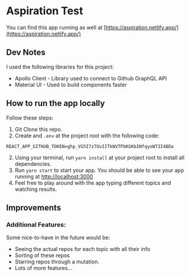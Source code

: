 # Aspiration Test

You can find this app running as well at [https://aspiration.netlify.app/](https://aspiration.netlify.app/)

## Dev Notes

I used the following libraries for this project:
- Apollo Client - Library used to connect to Github GraphQL API
- Material UI - Used to build components faster

## How to run the app locally

Follow these steps:

1. Git Clone this repo.
2. Create and `.env` at the project root with the following code:
```
REACT_APP_GITHUB_TOKEN=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
```
2. Using your terminal, run `yarn install` at your project root to install all dependencies.
3. Run `yarn start` to start your app. You should be able to see your app running at [http://localhost:3000](http://localhost:3000)
4. Feel free to play around with the app typing different topics and watching results.


## Improvements

### Additional Features:

Some nice-to-have in the future would be:
- Seeing the actual repos for each topic with all their info
- Sorting of these repos
- Starring repos through a mutation.
- Lots of more features...
